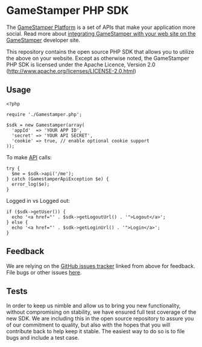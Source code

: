 GameStamper PHP SDK
================
The [GameStamper Platform][dev] is a set of APIs that make your application more social. Read more about [integrating GameStamper with your web site on the GameStamper][docs] developer site.

This repository contains the open source PHP SDK that allows you to utilize the above on your website. Except as otherwise noted, the GameStamper PHP SDK is licensed under the Apache Licence, Version 2.0 (http://www.apache.org/licenses/LICENSE-2.0.html)

[dev]: http://gamestamper.com
[docs]: http://gamestamper.com/docs

Usage
-----

    <?php

    require './Gamestamper.php';

    $sdk = new Gamestamper(array(
      'appId'  => 'YOUR APP ID',
      'secret' => 'YOUR API SECRET',
      'cookie' => true, // enable optional cookie support
    ));

To make [API][API] calls:

    try {
      $me = $sdk->api('/me');
    } catch (GamestamperApiException $e) {
      error_log($e);
    }

Logged in vs Logged out:

    if ($sdk->getUser()) {
      echo '<a href="' . $sdk->getLogoutUrl() . '">Logout</a>';
    } else {
      echo '<a href="' . $sdk->getLoginUrl() . '">Login</a>';
    }

[API]: http://www.gamestamper.com/docs/guides/api


Feedback
--------

We are relying on the [GitHub issues tracker][issues] linked from above for
feedback. File bugs or other issues [here][issues].

[issues]: http://github.com/gamestamper/GameStamper-php-sdk/issues



Tests
-----

In order to keep us nimble and allow us to bring you new functionality, without
compromising on stability, we have ensured full test coverage of the new SDK.
We are including this in the open source repository to assure you of our
commitment to quality, but also with the hopes that you will contribute back to
help keep it stable. The easiest way to do so is to file bugs and include a
test case.